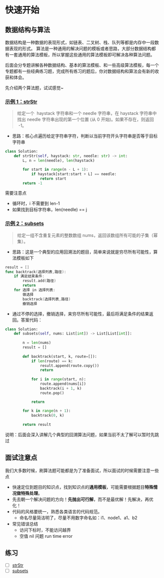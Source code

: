 # 快速开始

## 数据结构与算法

数据结构是一种数据的表现形式，如链表、二叉树、栈、队列等都是内存中一段数据表现的形式。
算法是一种通用的解决问题的模板或者思路，大部分数据结构都有一套通用的算法模板，所以掌握这些通用的算法模板即可解决各种算法问题。

后面会分专题讲解各种数据结构、基本的算法模板、和一些高级算法模板，每一个专题都有一些经典练习题，完成所有练习的题后，你对数据结构和算法会有新的收获和体会。

先介绍两个算法题，试试感觉~

### [示例 1：strStr](https://leetcode.com/problems/implement-strstr/)

> 给定一个  haystack 字符串和一个 needle 字符串，在 haystack 字符串中找出 needle 字符串出现的第一个位置 (从 0 开始)。如果不存在，则返回  -1。

- 思路：核心点遍历给定字符串字符，判断以当前字符开头字符串是否等于目标字符串

```Python
class Solution:
    def strStr(self, haystack: str, needle: str) -> int:
        L, n = len(needle), len(haystack)

        for start in range(n - L + 1):
            if haystack[start:start + L] == needle:
                return start
        return -1
```

需要注意点

- 循环时，i 不需要到 len-1
- 如果找到目标字符串，len(needle) == j

### [示例 2：subsets](https://leetcode.com/problems/subsets/)

> 给定一组不含重复元素的整数数组 nums，返回该数组所有可能的子集（幂集）。

- 思路：这是一个典型的应用回溯法的题目，简单来说就是穷尽所有可能性，算法模板如下

```go
result = []
func backtrack(选择列表,路径):
    if 满足结束条件:
        result.add(路径)
        return
    for 选择 in 选择列表:
        做选择
        backtrack(选择列表,路径)
        撤销选择
```

- 通过不停的选择，撤销选择，来穷尽所有可能性，最后将满足条件的结果返回。答案代码：

```Python
class Solution:
    def subsets(self, nums: List[int]) -> List[List[int]]:
        
        n = len(nums)
        result = []
        
        def backtrack(start, k, route=[]):
            if len(route) == k:
                result.append(route.copy())
                return
            
            for i in range(start, n):
                route.append(nums[i])
                backtrack(i + 1, k)
                route.pop()

            return
        
        for k in range(n + 1):
            backtrack(0, k)
        
        return result
```

说明：后面会深入讲解几个典型的回溯算法问题，如果当前不太了解可以暂时先跳过

## 面试注意点

我们大多数时候，刷算法题可能都是为了准备面试，所以面试的时候需要注意一些点

- 快速定位到题目的知识点，找到知识点的**通用模板**，可能需要根据题目**特殊情况做特殊处理**。
- 先去朝一个解决问题的方向！**先抛出可行解**，而不是最优解！先解决，再优化！
- 代码的风格要统一，熟悉各类语言的代码规范。
  - 命名尽量简洁明了，尽量不用数字命名如：i1、node1、a1、b2
- 常见错误总结
  - 访问下标时，不能访问越界
  - 空值 nil 问题 run time error

## 练习

- [ ] [strStr](https://leetcode-cn.com/problems/implement-strstr/)
- [ ] [subsets](https://leetcode-cn.com/problems/subsets/)
